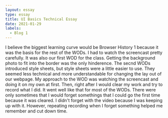 ```yaml
---
layout: essay
type: essay
title: UI Basics Technical Essay
date: 2021-01-29
labels:
  - Blog 1
---
```


I believe the biggest learning curve would be Browser History 1 because it was the basis for the rest of the WODs. I had to watch the screencast pretty carefully. It was also our first WOD for the class. Getting the background photo to fit into the border was the only hinderence. The secnd WODs introduced style sheets, but style sheets were a little easier to use. They seemed less technical and more understandable for changing the lay out of our webpage. My approach to the WOD was watching the screencast and doing it on my own at first. Then, right after I would clear my work and try to record what I did. It went well like that for most of the WODs. There were only sometimes that I would forget somethings that I could go the first time because it was cleared. I didn't forget with the video because I was keeping up with it. However, repeating recording when I forget something helped me remember and cut down time.
